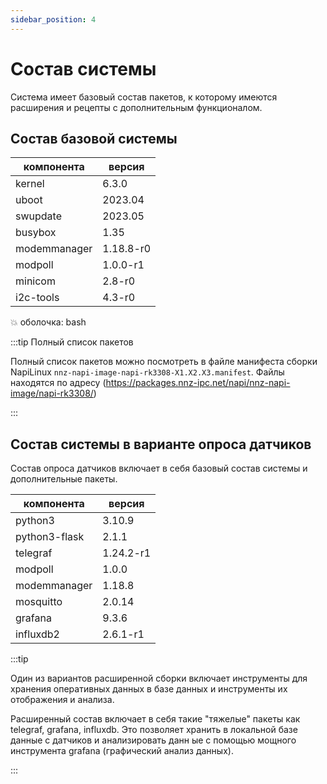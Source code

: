 ```yaml
---
sidebar_position: 4
---
```

# Состав системы

Система имеет базовый состав пакетов, к которому имеются расширения и рецепты
с дополнительным функционалом.

## Состав базовой системы

|компонента      | версия                  |
|---------------|-----------------------|
|kernel | 6.3.0 |
|uboot|2023.04|
|swupdate|2023.05|
|busybox|1.35|
|modemmanager| 1.18.8-r0 |
|modpoll|1.0.0-r1|
|minicom|2.8-r0|
|i2c-tools|4.3-r0|

:boom: оболочка: bash

:::tip Полный список пакетов

Полный список пакетов можно посмотреть в файле манифеста сборки NapiLinux `nnz-napi-image-napi-rk3308-X1.X2.X3.manifest`. Файлы находятся по адресу (https://packages.nnz-ipc.net/napi/nnz-napi-image/napi-rk3308/)

:::

## Состав системы в варианте опроса датчиков

Состав опроса датчиков включает в себя базовый состав системы
и дополнительные пакеты.

|компонента      | версия                  |
|---------------|-----------------------|
|python3|3.10.9|
|python3-flask|2.1.1|
|telegraf|1.24.2-r1|
|modpoll|1.0.0|
|modemmanager|1.18.8|
|mosquitto|2.0.14|
|grafana|9.3.6|
|influxdb2|2.6.1-r1|

:::tip

Один из вариантов расширенной сборки включает инструменты для хранения оперативных
данных в базе данных и инструменты их отображения и анализа.

Расширенный состав включает в себя такие "тяжелые" пакеты как telegraf, grafana, influxdb.
Это позволяет хранить в локальной базе данные с  датчиков и анализировать данн      ые с помощью мощного инструмента
grafana (графический анализ данных).

:::
